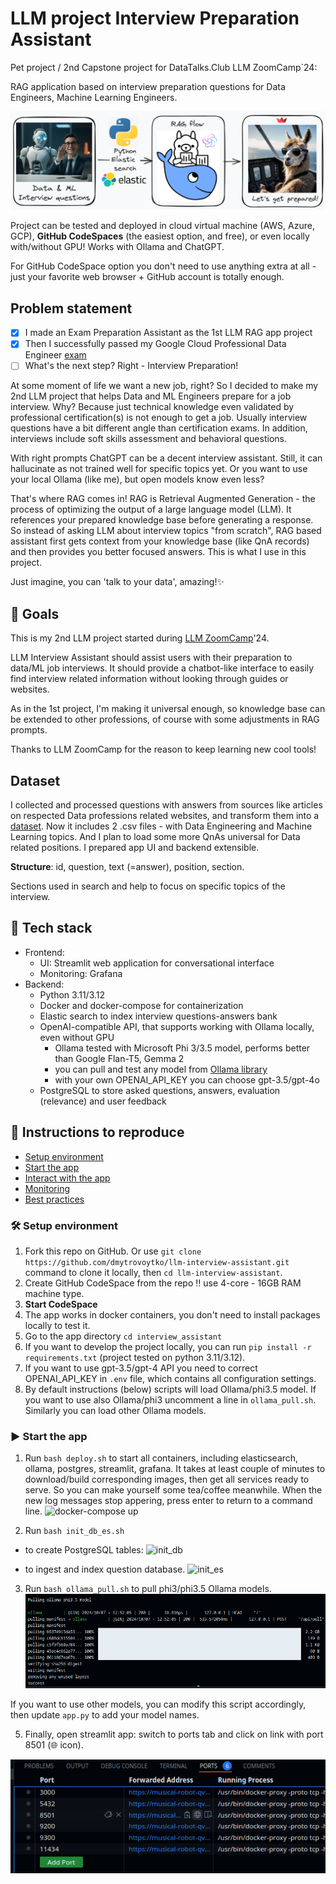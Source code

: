 # LLM project Interview Preparation Assistant

Pet project / 2nd Capstone project for DataTalks.Club LLM ZoomCamp`24: 

RAG application based on interview preparation questions for Data Engineers, Machine Learning Engineers.

![LLM project Interview Preparation Assistant](/screenshots/llm-interview-assistant.png)

Project can be tested and deployed in cloud virtual machine (AWS, Azure, GCP), **GitHub CodeSpaces** (the easiest option, and free), or even locally with/without GPU! Works with Ollama and ChatGPT.

For GitHub CodeSpace option you don't need to use anything extra at all - just your favorite web browser + GitHub account is totally enough.

## Problem statement

- [x] I made an Exam Preparation Assistant as the 1st LLM RAG app project
- [x] Then I successfully passed my Google Cloud Professional Data Engineer [exam](https://github.com/dmytrovoytko/DmytroVoytko/blob/master/achievements/GCP-PDE-cert.png)
- [ ] What's the next step? Right - Interview Preparation!

At some moment of life we want a new job, right? So I decided to make my 2nd LLM project that helps Data and ML Engineers prepare for a job interview.
Why? Because just technical knowledge even validated by professional certification(s) is not enough to get a job. Usually interview questions have a bit different angle than certification exams. In addition, interviews include soft skills assessment and behavioral questions.

With right prompts ChatGPT can be a decent interview assistant. Still, it can hallucinate as not trained well for specific topics yet. Or you want to use your local Ollama (like me), but open models know even less?

That's where RAG comes in! RAG is Retrieval Augmented Generation - the process of optimizing the output of a large language model (LLM). It references your prepared knowledge base before generating a response. So instead of asking LLM about interview topics "from scratch", RAG based assistant first gets context from your knowledge base (like QnA records) and then provides you better focused answers. This is what I use in this project.

Just imagine, you can 'talk to your data', amazing!✨

## 🎯 Goals

This is my 2nd LLM project started during [LLM ZoomCamp](https://github.com/DataTalksClub/llm-zoomcamp)'24.

LLM Interview Assistant should assist users with their preparation to data/ML job interviews. It should provide a chatbot-like interface to easily find interview related information without looking through guides or websites.

As in the 1st project, I'm making it universal enough, so knowledge base can be extended to other professions, of course with some adjustments in RAG prompts.

Thanks to LLM ZoomCamp for the reason to keep learning new cool tools! 

## Dataset

I collected and processed questions with answers from sources like articles on respected Data professions related websites, and transform them into a [dataset](/data). Now it includes 2 .csv files - with Data Engineering and Machine Learning topics. And I plan to load some more QnAs universal for Data related positions. I prepared app UI and backend extensible.

**Structure**: id, question, text (=answer), position, section.

Sections used in search and help to focus on specific topics of the interview.

## :toolbox: Tech stack

* Frontend: 
    - UI: Streamlit web application for conversational interface
    - Monitoring: Grafana
* Backend:
    - Python 3.11/3.12
    - Docker and docker-compose for containerization
    - Elastic search to index interview questions-answers bank
    - OpenAI-compatible API, that supports working with Ollama locally, even without GPU
        * Ollama tested with Microsoft Phi 3/3.5 model, performs better than Google Flan-T5, Gemma 2
        * you can pull and test any model from [Ollama library](https://ollama.com/library)
        * with your own OPENAI_API_KEY you can choose gpt-3.5/gpt-4o
    - PostgreSQL to store asked questions, answers, evaluation (relevance) and user feedback

## 🚀 Instructions to reproduce

- [Setup environment](#hammer_and_wrench-setup-environment)
- [Start the app](#arrow_forward-start-the-app)
- [Interact with the app](#speech_balloon-interact-with-the-app)
- [Monitoring](#bar_chart-monitoring)
- [Best practices](#best-practices)

### :hammer_and_wrench: Setup environment

1. Fork this repo on GitHub. Or use `git clone https://github.com/dmytrovoytko/llm-interview-assistant.git` command to clone it locally, then `cd llm-interview-assistant`.
2. Create GitHub CodeSpace from the repo ‼️ use 4-core - 16GB RAM machine type.
3. **Start CodeSpace**
4. The app works in docker containers, you don't need to install packages locally to test it.
5. Go to the app directory `cd interview_assistant`
6. If you want to develop the project locally, you can run `pip install -r requirements.txt` (project tested on python 3.11/3.12).
6. If you want to use gpt-3.5/gpt-4 API you need to correct OPENAI_API_KEY in `.env` file, which contains all configuration settings. 
7. By default instructions (below) scripts will load Ollama/phi3.5 model. If you want to use also Ollama/phi3 uncomment a line in `ollama_pull.sh`. Similarly you can load other Ollama models.

### :arrow_forward: Start the app

1. Run `bash deploy.sh` to start all containers, including elasticsearch, ollama, postgres, streamlit, grafana. It takes at least couple of minutes to download/build corresponding images, then get all services ready to serve. So you can make yourself some tea/coffee meanwhile. When the new log messages stop appering, press enter to return to a command line. 
![docker-compose up](/screenshots/docker-compose.png)

2. Run `bash init_db_es.sh` 
* to create PostgreSQL tables:
![init_db](/screenshots/init_db.png)

* to ingest and index question database.
![init_es](/screenshots/init_es.png)

3. Run `bash ollama_pull.sh` to pull phi3/phi3.5 Ollama models.
![Ollama pull](/screenshots/ollama_pulled.png)

If you want to use other models, you can modify this script accordingly, then update `app.py` to add your model names.

5. Finally, open streamlit app: switch to ports tab and click on link with port 8501 (🌐 icon).

![Ports streamlit open](/screenshots/streamlit-open.png)
